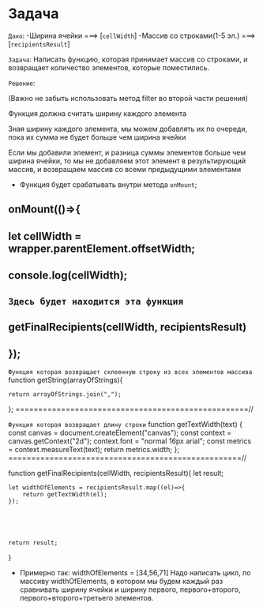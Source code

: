 # Задача

`Дано`:
-Ширина ячейки                 ===>  [`cellWidth`]
-Массив со строками(1-5 эл.)   ===>  [`recipientsResult`]

`Задача`:
Написать функцию, которая принимает массив со строками, и возвращает количество элементов, которые поместились.

`Решение`:
 
(Важно не забыть использовать метод filter во второй части решения)
 
Функция должна считать ширину каждого элемента
 
Зная ширину каждого элемента, мы можем добавлять их по очереди, пока их сумма не будет больше чем ширина ячейки
 
Если мы добавили элемент, и разница суммы элементов больше чем ширина ячейки, 
то мы не добавляем этот элемент в результирующий массив, и возвращаем массив со всеми предыдущими элементами


- Функция будет срабатывать внутри метода `onMount`;

##  onMount(()=>{
##    let cellWidth = wrapper.parentElement.offsetWidth;
##    console.log(cellWidth);
##
##    `Здесь будет находится эта функция` 
##
##     getFinalRecipients(cellWidth, recipientsResult)
##
##  });

`Функция которая возвращает склеенную строку из всех элементов массива`
function getString(arrayOfStrings){
    
    return arrayOfStrings.join(",");
  
  };
===================================================//


`Функция которая возвращает длину строки`
  function getTextWidth(text) {
    const canvas = document.createElement("canvas");
    const context = canvas.getContext("2d");
    context.font = "normal 16px arial";
    const metrics = context.measureText(text);
    return metrics.width;
  };
===================================================//



function getFinalRecipients(cellWidth, recipientsResult){
    let result;

    let widthOfElements = recipientsResult.map((el)=>{
        return getTextWidth(el);
    });





    return result;
}



- Примерно так: widthOfElements = [34,56,71]
Надо написать цикл, по массиву widthOfElements, в котором мы будем каждый раз сравнивать ширину ячейки и ширину первого, первого+второго, первого+второго+третьего элементов.